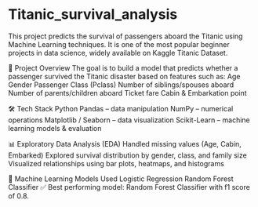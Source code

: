 # Titanic_survival_analysis
This project predicts the survival of passengers aboard the Titanic using Machine Learning techniques. It is one of the most popular beginner projects in data science, widely available on Kaggle Titanic Dataset.

📌 Project Overview
The goal is to build a model that predicts whether a passenger survived the Titanic disaster based on features such as:
Age
Gender
Passenger Class (Pclass)
Number of siblings/spouses aboard
Number of parents/children aboard
Ticket fare
Cabin & Embarkation point

🛠️ Tech Stack
Python
Pandas – data manipulation
NumPy – numerical operations
Matplotlib / Seaborn – data visualization
Scikit-Learn – machine learning models & evaluation

📊 Exploratory Data Analysis (EDA)
Handled missing values (Age, Cabin, Embarked)
Explored survival distribution by gender, class, and family size
Visualized relationships using bar plots, heatmaps, and histograms

🤖 Machine Learning Models Used
Logistic Regression
Random Forest Classifier
✅ Best performing model: Random Forest Classifier with f1 score of 0.8.
